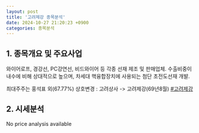 ```yaml
---
layout: post
title: '고려제강 종목분석'
date: 2024-10-27 21:20:23 +0900
categories: 종목분석
---
```


## 1. 종목개요 및 주요사업

와이어로프, 경강선, PC강연선, 비드와이어 등 각종 선재 제조 및 판매업체. 수출비중이 내수에 비해 상대적으로 높으며, 차세대 핵융합장치에 사용되는 첨단 초전도선재 개발. 

최대주주는 홍석표 외(67.77%) 상호변경 : 고려상사 -> 고려제강(69년8월)
[#고려제강](#)

## 2. 시세분석

No price analysis available

